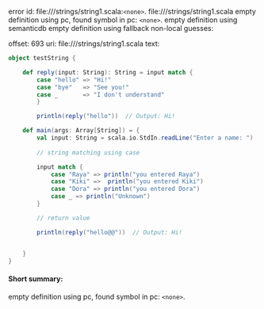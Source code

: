 error id: file://<WORKSPACE>/strings/string1.scala:`<none>`.
file://<WORKSPACE>/strings/string1.scala
empty definition using pc, found symbol in pc: `<none>`.
empty definition using semanticdb
empty definition using fallback
non-local guesses:

offset: 693
uri: file://<WORKSPACE>/strings/string1.scala
text:
```scala
object testString {

    def reply(input: String): String = input match {
        case "hello" => "Hi!"
        case "bye"   => "See you!"
        case _       => "I don't understand"
        }

        println(reply("hello"))  // Output: Hi!

    def main(args: Array[String]) = {
        val input: String = scala.io.StdIn.readLine("Enter a name: ")
        
        // string matching using case

        input match {
            case "Raya" => println("you entered Raya")
            case "Kiki" =>  println("you entered Kiki")
            case "Dora" => println("you entered Dora")
            case _ => println("Unknown")
        }

        // return value

        println(reply("hello@@"))  // Output: Hi!


    }
}
```


#### Short summary: 

empty definition using pc, found symbol in pc: `<none>`.